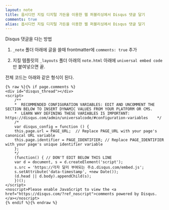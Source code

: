 ```yaml
---
layout: note
title: 옵시디언 지킬 디지털 가든을 이용한 웹 퍼블리싱에서 Disqus 댓글 달기
comments: true
alias: 옵시디언 지킬 디지털 가든을 이용한 웹 퍼블리싱에서 Disqus 댓글 달기
---
```


Disqus 댓글을 다는 방법

1. `_note` 폴더 아래에 글을 쓸때 frontmatter에 `comments: true` 추가

2. 지킬 템플릿의 `_layouts` 폴더 아래의 `note.html` 아래에 `universal embed code`만 붙여넣으면 끝.

전체 코드는 아래와 같은 형식이 된다.

```
{% raw %}{% if page.comments %}
<div id="disqus_thread"></div>
<script>
    /**
    *  RECOMMENDED CONFIGURATION VARIABLES: EDIT AND UNCOMMENT THE SECTION BELOW TO INSERT DYNAMIC VALUES FROM YOUR PLATFORM OR CMS.
    *  LEARN WHY DEFINING THESE VARIABLES IS IMPORTANT: https://disqus.com/admin/universalcode/#configuration-variables    */
    /*
    var disqus_config = function () {
    this.page.url = PAGE_URL;  // Replace PAGE_URL with your page's canonical URL variable
    this.page.identifier = PAGE_IDENTIFIER; // Replace PAGE_IDENTIFIER with your page's unique identifier variable
    };
    */
    (function() { // DON'T EDIT BELOW THIS LINE
    var d = document, s = d.createElement('script');
    s.src = 'https://각자 달리 부여되는 주소.disqus.com/embed.js';
    s.setAttribute('data-timestamp', +new Date());
    (d.head || d.body).appendChild(s);
    })();
</script>
<noscript>Please enable JavaScript to view the <a href="https://disqus.com/?ref_noscript">comments powered by Disqus.</a></noscript>
{% endif %}{% endraw %}
```
